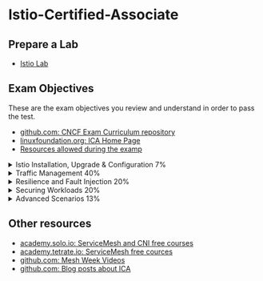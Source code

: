 # Istio-Certified-Associate

## Prepare a Lab
- [Istio Lab](labs/README.md)

## Exam Objectives

These are the exam objectives you review and understand in order to pass the test.

* [github.com: CNCF Exam Curriculum repository ](https://github.com/cncf/curriculum)
* [linuxfoundation.org: ICA Home Page](https://training.linuxfoundation.org/certification/istio-certified-associate-ica/)
* [Resources allowed during the examp](https://docs.linuxfoundation.org/tc-docs/certification/certification-resources-allowed#istio-certified-associate-ica)

<details><summary>Istio Installation, Upgrade & Configuration 7%</summary>
<p>

- [Using the Istio CLI to install a basic cluster](https://istio.io/latest/docs/setup/install/istioctl/)
  - [youtube.com: Mesh Week (Session 1)](https://www.youtube.com/watch?v=w_8Gg_jsAbU)
  - [istio.io: Installation Configuration Profiles](https://istio.io/latest/docs/setup/additional-setup/config-profiles/)
  - [istio.io: Introducing istiod: simplifying the control plane](https://istio.io/v1.16/blog/2020/istiod/)
- [Customizing the Istio installation with the IstioOperator API](https://istio.io/latest/docs/reference/config/istio.operator.v1alpha1/)
- [Using overlays to manage Istio component settings](https://istio.io/latest/docs/setup/additional-setup/customize-installation/#identify-an-istio-component)

</p>
</details>

<details><summary>Traffic Management 40%</summary>
<p>

- [Controlling network traffic flows within a service mesh](https://istio.io/latest/docs/tasks/traffic-management/request-routing/)
  - [youtube.com: Mesh Week (Session 2)](https://www.youtube.com/watch?v=Q-l1z3ejc8Q)
  - [solo.io: Istio Networking in Depth](https://www.solo.io/blog/istios-networking-in-depth/)
  - [istio.io: Traffic Shifting](https://istio.io/latest/docs/tasks/traffic-management/traffic-shifting/)
- [Configuring sidecar injection](https://istio.io/latest/docs/setup/additional-setup/sidecar-injection/)
- [Using the Gateway resource to configure ingress and egress traffic](https://istio.io/latest/docs/reference/config/networking/gateway/)
  - [istio.io: Egress Gateway](https://istio.io/latest/docs/tasks/traffic-management/egress/egress-gateway/)
  - [istio.io: Virtualservice](https://istio.io/latest/docs/reference/config/networking/virtual-service/)
- [Understanding how to use ServiceEntry resources for adding entries to internal service registry](https://istio.io/latest/docs/reference/config/networking/service-entry/)
  - [solo.io: Istio multi-cluster traffic](https://www.solo.io/blog/istio-multi-cluster-traffic-debugging/)
- [Define traffic policies using DestinationRule](https://istio.io/latest/docs/reference/config/networking/destination-rule/)
- [Configure traffic mirroring capabilities](https://istio.io/latest/docs/tasks/traffic-management/mirroring/)
  - [envoyproxy.io: HTTP route components](https://www.envoyproxy.io/docs/envoy/latest/api-v3/config/route/v3/route_components.proto#config-route-v3-routeaction-requestmirrorpolicy)

</p>
</details>

<details><summary>Resilience and Fault Injection 20%</summary>
<p>

- [Configuring circuit breakers (with or without outlier detection)](https://istio.io/latest/docs/tasks/traffic-management/circuit-breaking/)
- [Using resilience features](https://istio.io/latest/docs/concepts/traffic-management/#network-resilience-and-testing)
- [Creating fault injection](https://istio.io/latest/docs/tasks/traffic-management/fault-injection/)
  - [istio.io: Fault injection](https://istio.io/latest/docs/concepts/traffic-management/#fault-injection)
  - [istio.io: Commands](https://istio.io/latest/docs/reference/commands/pilot-agent/)

</p>
</details>

<details><summary>Securing Workloads 20%</summary>
<p>

- [Understand Istio security features]()
- [Set up Istio authorization for HTTP/TCP traffic in the mesh]()
- [Configure mutual TLS at mesh, namespace, and workload levels]()

</p>
</details>

<details><summary>Advanced Scenarios 13%</summary>
<p>

- [Understand how to onboard non-Kubernetes workloads to the mesh]()
- [Troubleshoot configuration issues]()

</p>
</details>

## Other resources
- [academy.solo.io: ServiceMesh and CNI  free courses](https://academy.solo.io/learn)
- [academy.tetrate.io: ServiceMesh free cources](https://academy.tetrate.io/collections)
- [github.com: Mesh Week Videos](https://github.com/solo-io/mesh-week)
- [github.com: Blog posts about ICA](https://github.com/yuyatinnefeld/istio?tab=readme-ov-file)
